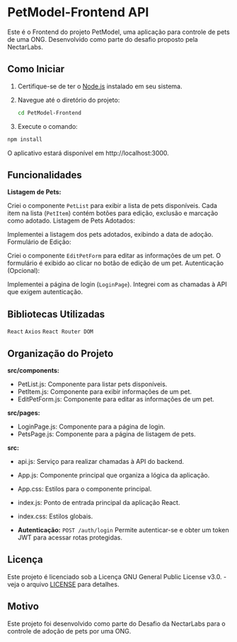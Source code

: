 # PetModel-Frontend API

Este é o Frontend do projeto PetModel, uma aplicação para controle de pets de uma ONG. Desenvolvido como parte do desafio proposto pela NectarLabs.

## Como Iniciar

1. Certifique-se de ter o [Node.js](https://nodejs.org/) instalado em seu sistema.

2. Navegue até o diretório do projeto: 
   ```bash
   cd PetModel-Frontend
   ```

3. Execute o comando:

```bash
npm install
```

O aplicativo estará disponível em http://localhost:3000.

## Funcionalidades

**Listagem de Pets:**

Criei o componente `PetList` para exibir a lista de pets disponíveis.
Cada item na lista (`PetItem`) contém botões para edição, exclusão e marcação como adotado.
Listagem de Pets Adotados:

Implementei a listagem dos pets adotados, exibindo a data de adoção.
Formulário de Edição:

Criei o componente `EditPetForm` para editar as informações de um pet.
O formulário é exibido ao clicar no botão de edição de um pet.
Autenticação (Opcional):

Implementei a página de login (`LoginPage`).
Integrei com as chamadas à API que exigem autenticação.

## Bibliotecas Utilizadas

`React`
`Axios`
`React Router DOM`

## Organização do Projeto

**src/components:** 
  - PetList.js: Componente para listar pets disponíveis.
  - PetItem.js: Componente para exibir informações de um pet.
  - EditPetForm.js: Componente para editar as informações de um pet.

**src/pages:** 
  - LoginPage.js: Componente para a página de login.
  - PetsPage.js: Componente para a página de listagem de pets.

**src:** 
  - api.js: Serviço para realizar chamadas à API do backend.
  - App.js: Componente principal que organiza a lógica da aplicação.
  - App.css: Estilos para o componente principal.
  - index.js: Ponto de entrada principal da aplicação React.
  - index.css: Estilos globais.


- **Autenticação:** `POST /auth/login`
  Permite autenticar-se e obter um token JWT para acessar rotas protegidas.

## Licença

Este projeto é licenciado sob a Licença GNU General Public License v3.0. - veja o arquivo [LICENSE](LICENSE) para detalhes.

## Motivo

Este projeto foi desenvolvido como parte do Desafio da NectarLabs para o controle de adoção de pets por uma ONG.